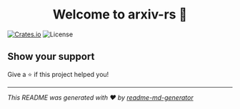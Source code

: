 <h1 align="center">Welcome to arxiv-rs 👋</h1>
<p>
</p>

[![Crates.io](https://img.shields.io/crates/v/arxiv-rs.svg)](https://crates.io/crates/arxiv-rs)
![License](https://img.shields.io/crates/l/arxiv-rs.svg)

## Show your support

Give a ⭐️ if this project helped you!

***
_This README was generated with ❤️ by [readme-md-generator](https://github.com/kefranabg/readme-md-generator)_
